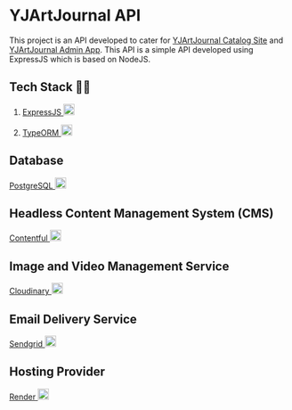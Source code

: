 # YJArtJournal API

This project is an API developed to cater for <a href="https://github.com/gohjx8808/yjartjournal">YJArtJournal Catalog Site</a> and <a href="https://github.com/gohjx8808/yjartjournalAdminMobile">YJArtJournal Admin App</a>. This API is a simple API developed using ExpressJS which is based on NodeJS.

## Tech Stack 🧑‍💻

1.  <a href="https://expressjs.com/" target="_blank">ExpressJS
    <img alt="expressjs" src="https://cdn.icon-icons.com/icons2/2699/PNG/512/expressjs_logo_icon_169185.png" width="20" />
    </a>

2.  <a href="https://typeorm.io/" target="_blank">TypeORM
    <img alt="typeorm" src="https://user-images.githubusercontent.com/62142146/208088732-e168fd64-3e48-4f48-b14d-9d91fa7d99f6.svg" width="20" />
    </a>

## Database

<a href="https://www.postgresql.org/" target="_blank">PostgreSQL
<img alt="postgresql" src="https://cdn-icons-png.flaticon.com/512/5968/5968342.png" width="20" />
</a>

## Headless Content Management System (CMS)

<a href="https://www.contentful.com/" target="_blank">Contentful
<img alt="contentful" src="https://static-00.iconduck.com/assets.00/contentful-icon-454x512-8ffc9x65.png" width="20" />
</a>

## Image and Video Management Service

<a href="https://cloudinary.com/" target="_blank">Cloudinary
<img alt="cloudinary" src="https://us.v-cdn.net/6036703/uploads/623ZP60L4HP4/cloudinary-cloud-glyph-blue-png.png" width="20" />
</a>

## Email Delivery Service

<a href="https://sendgrid.com/" target="_blank">Sendgrid
<img alt="sendgrid" src="https://sendgrid.com/wp-content/themes/sgdotcom/pages/resource/brand/2016/SendGrid-Logomark.png" width="20" />
</a>

## Hosting Provider

<a href="https://render.com/" target="_blank">Render
<img alt="render" src="https://avatars.githubusercontent.com/u/42682871?s=280&v=4" width="20" />
</a>
